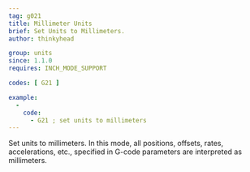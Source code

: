 ```yaml
---
tag: g021
title: Millimeter Units
brief: Set Units to Millimeters.
author: thinkyhead

group: units
since: 1.1.0
requires: INCH_MODE_SUPPORT

codes: [ G21 ]

example:
  -
    code:
      - G21 ; set units to millimeters
---
```


Set units to millimeters. In this mode, all positions, offsets, rates, accelerations, etc., specified in G-code parameters are interpreted as millimeters.
